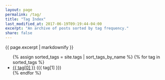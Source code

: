 ```yaml
---
layout: page
permalink: /tag/
title: "Tag Index"
last_modified_at: 2017-06-19T09:19:44-04:00
excerpt: "An archive of posts sorted by tag frequency."
share: false
---
```


{{ page.excerpt | markdownify }}

<ul>
  {% assign sorted_tags = site.tags | sort_tags_by_name %}
  {% for tag in sorted_tags %}
    <li><a href="{{ site.url }}/tag/{{ tag[0] | replace:' ','-' | downcase }}/">{{ tag[0] }}</a> ({{ tag[1] }})</li>
  {% endfor %}
</ul>
